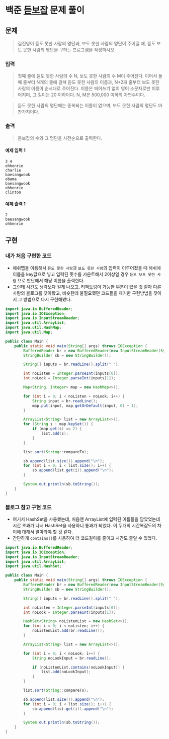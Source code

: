 # 백준 [듣보잡](https://www.acmicpc.net/problem/1764) 문제 풀이
## 문제
> 김진영이 듣도 못한 사람의 명단과, 보도 못한 사람의 명단이 주어질 때, 듣도 보도 못한 사람의 명단을 구하는 프로그램을 작성하시오.

### 입력
> 첫째 줄에 듣도 못한 사람의 수 N, 보도 못한 사람의 수 M이 주어진다. 이어서 둘째 줄부터 N개의 줄에 걸쳐 듣도 못한 사람의 이름과, N+2째 줄부터 보도 못한 사람의 이름이 순서대로 주어진다. 이름은 띄어쓰기 없이 영어 소문자로만 이루어지며, 그 길이는 20 이하이다. N, M은 500,000 이하의 자연수이다.


> 듣도 못한 사람의 명단에는 중복되는 이름이 없으며, 보도 못한 사람의 명단도 마찬가지이다.

### 출력
> 듣보잡의 수와 그 명단을 사전순으로 출력한다.

#### 예제 입력 1 
```text
3 4
ohhenrie
charlie
baesangwook
obama
baesangwook
ohhenrie
clinton
```
#### 예제 출력 1 
```text
2
baesangwook
ohhenrie
```

## 구현 
### 내가 처음 구현한 코드
* 해쉬맵을 이용해서 `듣도 못한 사람`과 `보도 못한 사람`의 입력이 이루어졌을 때 해쉬에 이름을 key값으로 넣고
입력된 횟수를 카운트해서 2이상일 경우 `듣도 보도 못한 사람` 으로 판단해서 해당 이름을 출력한다.
* 그런데 시간도 생각보다 길게 나오고, 리팩토링이 가능한 부분이 있을 것 같아 다른 사람의 블로그를 찾아봤고,
비슷한데 불필요했던 코드들을 제거한 구현방법을 찾아서 그 방법으로 다시 구현해봤다.
```java
import java.io.BufferedReader;
import java.io.IOException;
import java.io.InputStreamReader;
import java.util.ArrayList;
import java.util.HashMap;
import java.util.Map;

public class Main {
    public static void main(String[] args) throws IOException {
        BufferedReader br = new BufferedReader(new InputStreamReader(System.in));
        StringBuilder sb = new StringBuilder();

        String[] inputs = br.readLine().split(" ");

        int noListen = Integer.parseInt(inputs[0]);
        int noLook = Integer.parseInt(inputs[1]);

        Map<String, Integer> map = new HashMap<>();

        for (int i = 0; i < noListen + noLook; i++) {
            String input = br.readLine();
            map.put(input, map.getOrDefault(input, 0) + 1);
        }

        ArrayList<String> list = new ArrayList<>();
        for (String s : map.keySet()) {
            if (map.get(s) == 2) {
                list.add(s);
            }
        }

        list.sort(String::compareTo);

        sb.append(list.size()).append("\n");
        for (int i = 0; i < list.size(); i++) {
            sb.append(list.get(i)).append("\n");
        }

        System.out.println(sb.toString());
    }
}
```

### 블로그 참고 구현 코드
* 여기서 HashSet을 사용했는데, 처음엔 ArrayList에 입력된 이름들을 담았었는데 시간 초과가 나서
HashSet을 사용하니 통과가 되었다. 이 두개의 시간복잡도의 차이에 대해서 알아봐야 할 것 같다.
* 간단하게 `contains()`를 사용하여 더 코드길이를 줄이고 시간도 줄일 수 있었다.
```java
import java.io.BufferedReader;
import java.io.IOException;
import java.io.InputStreamReader;
import java.util.ArrayList;
import java.util.HashSet;

public class Main {
    public static void main(String[] args) throws IOException {
        BufferedReader br = new BufferedReader(new InputStreamReader(System.in));
        StringBuilder sb = new StringBuilder();

        String[] inputs = br.readLine().split(" ");

        int noListen = Integer.parseInt(inputs[0]);
        int noLook = Integer.parseInt(inputs[1]);

        HashSet<String> noListenList = new HashSet<>();
        for (int i = 0; i < noListen; i++) {
            noListenList.add(br.readLine());
        }

        ArrayList<String> list = new ArrayList<>();

        for (int i = 0; i < noLook; i++) {
            String noLookInput = br.readLine();

            if (noListenList.contains(noLookInput)) {
                list.add(noLookInput);
            }
        }

        list.sort(String::compareTo);

        sb.append(list.size()).append("\n");
        for (int i = 0; i < list.size(); i++) {
            sb.append(list.get(i)).append("\n");
        }

        System.out.println(sb.toString());
    }
}

```